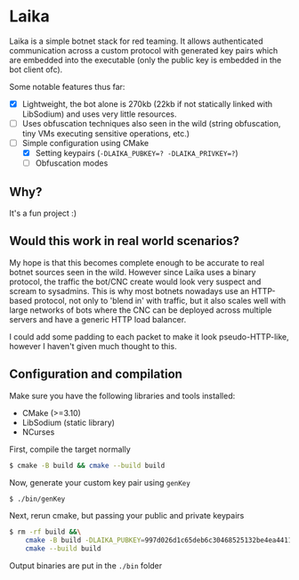 # Laika

Laika is a simple botnet stack for red teaming. It allows authenticated communication across a custom protocol with generated key pairs which are embedded into the executable (only the public key is embedded in the bot client ofc).

Some notable features thus far:
- [X] Lightweight, the bot alone is 270kb (22kb if not statically linked with LibSodium) and uses very little resources.
- [ ] Uses obfuscation techniques also seen in the wild (string obfuscation, tiny VMs executing sensitive operations, etc.)
- [ ] Simple configuration using CMake
    - [X] Setting keypairs (`-DLAIKA_PUBKEY=? -DLAIKA_PRIVKEY=?`)
    - [ ] Obfuscation modes

## Why?

It's a fun project :)

## Would this work in real world scenarios?

My hope is that this becomes complete enough to be accurate to real botnet sources seen in the wild. However since Laika uses a binary protocol, the traffic the bot/CNC create would look very suspect and scream to sysadmins. This is why most botnets nowadays use an HTTP-based protocol, not only to 'blend in' with traffic, but it also scales well with large networks of bots where the CNC can be deployed across multiple servers and have a generic HTTP load balancer.

I could add some padding to each packet to make it look pseudo-HTTP-like, however I haven't given much thought to this.

## Configuration and compilation

Make sure you have the following libraries and tools installed:
- CMake (>=3.10)
- LibSodium (static library)
- NCurses

First, compile the target normally

```sh
$ cmake -B build && cmake --build build
```

Now, generate your custom key pair using `genKey`

```sh
$ ./bin/genKey
```

Next, rerun cmake, but passing your public and private keypairs

```sh
$ rm -rf build &&\
    cmake -B build -DLAIKA_PUBKEY=997d026d1c65deb6c30468525132be4ea44116d6f194c142347b67ee73d18814 -DLAIKA_PRIVKEY=1dbd33962f1e170d1e745c6d3e19175049b5616822fac2fa3535d7477957a841 -DCMAKE_BUILD_TYPE=MinSizeRel &&\
    cmake --build build
```

Output binaries are put in the `./bin` folder
